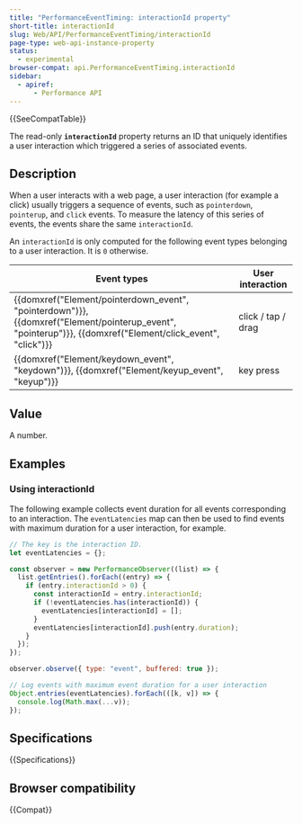 ```yaml
---
title: "PerformanceEventTiming: interactionId property"
short-title: interactionId
slug: Web/API/PerformanceEventTiming/interactionId
page-type: web-api-instance-property
status:
  - experimental
browser-compat: api.PerformanceEventTiming.interactionId
sidebar:
  - apiref:
      - Performance API
---
```


{{SeeCompatTable}}

The read-only **`interactionId`** property returns an ID that uniquely identifies a user interaction which triggered a series of associated events.

## Description

When a user interacts with a web page, a user interaction (for example a click) usually triggers a sequence of events, such as `pointerdown`, `pointerup`, and `click` events. To measure the latency of this series of events, the events share the same `interactionId`.

An `interactionId` is only computed for the following event types belonging to a user interaction. It is `0` otherwise.

| Event types                                                                                                                                               | User interaction   |
| --------------------------------------------------------------------------------------------------------------------------------------------------------- | ------------------ |
| {{domxref("Element/pointerdown_event", "pointerdown")}}, {{domxref("Element/pointerup_event", "pointerup")}}, {{domxref("Element/click_event", "click")}} | click / tap / drag |
| {{domxref("Element/keydown_event", "keydown")}}, {{domxref("Element/keyup_event", "keyup")}}                                                              | key press          |

## Value

A number.

## Examples

### Using interactionId

The following example collects event duration for all events corresponding to an interaction. The `eventLatencies` map can then be used to find events with maximum duration for a user interaction, for example.

```js
// The key is the interaction ID.
let eventLatencies = {};

const observer = new PerformanceObserver((list) => {
  list.getEntries().forEach((entry) => {
    if (entry.interactionId > 0) {
      const interactionId = entry.interactionId;
      if (!eventLatencies.has(interactionId)) {
        eventLatencies[interactionId] = [];
      }
      eventLatencies[interactionId].push(entry.duration);
    }
  });
});

observer.observe({ type: "event", buffered: true });

// Log events with maximum event duration for a user interaction
Object.entries(eventLatencies).forEach(([k, v]) => {
  console.log(Math.max(...v));
});
```

## Specifications

{{Specifications}}

## Browser compatibility

{{Compat}}
